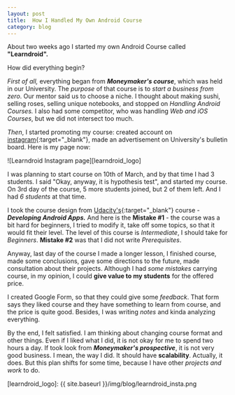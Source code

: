 ```yaml
---
layout:	post
title:	How I Handled My Own Android Course
category: blog
---
```


About two weeks ago I started my own Android Course called **"Learndroid".**

How did everything begin?

_First of all,_ everything began from _**Moneymaker's course**_, which was held in our University. The _purpose_ of that course is to _start a business from zero_. Our mentor said us to choose a niche. I thought about making sushi, selling roses, selling unique notebooks, and stopped on _Handling Android Courses._ I also had some competitor, who was handling _Web and iOS Courses_, but we did not intersect too much.

_Then_, I started promoting my course: created account on [instagram][kursy_android]{:target="_blank"}, made an advertisement on University's bulletin board. Here is my page now:

![Learndroid Instagram page][learndroid_logo]

I was planning to start course on 10th of March, and by that time I had 3 students. I said "Okay, anyway, it is hypothesis test", and started my course. On 3rd day of the course, 5 more students joined, but 2 of them left. And I had _6 students_ at that time.

I took the course design from [Udacity's][udacity]{:target="_blank"} course - _**Developing Android Apps.**_ And here is the **Mistake #1** - the course was a bit hard for beginners, I tried to modify it, take off some topics, so that it would fit their level. The level of this course is _Intermediate_, I should take for _Beginners_. **Mistake #2** was that I did not write _Prerequisites_.

Anyway, last day of the course I made a longer lesson, I finished course, made some conclusions, gave some directions to the future, made consultation about their projects. Although I had _some mistakes_ carrying course, in my opinion, I could **give value to my students** for the offered price.

I created Google Form, so that they could give some _feedback_. That form says they liked course and they have something to learn from course, and the price is quite good. Besides, I was writing _notes_ and kinda analyzing everything.

By the end, I felt satisfied. I am thinking about changing course format and other things. Even if I liked what I did, it is not okay for me to spend two hours a day. If took look from **_Moneymaker's prospective_**, it is not very good business. I mean, the way I did. It should have **scalability**. Actually, it does. But this plan shifts for some time, because I have other _projects and work_ to do.

[udacity]: https://www.udacity.com
[kursy_android]: https://www.instagram.com/kursy_android/
[learndroid_logo]: {{ site.baseurl }}/img/blog/learndroid_insta.png
